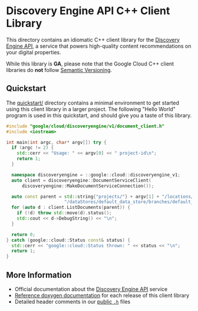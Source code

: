 # Discovery Engine API C++ Client Library

This directory contains an idiomatic C++ client library for the
[Discovery Engine API][cloud-service-docs], a service that powers high-quality
content recommendations on your digital properties.

While this library is **GA**, please note that the Google Cloud C++ client
libraries do **not** follow [Semantic Versioning](https://semver.org/).

## Quickstart

The [quickstart/](quickstart/README.md) directory contains a minimal environment
to get started using this client library in a larger project. The following
"Hello World" program is used in this quickstart, and should give you a taste of
this library.

<!-- inject-quickstart-start -->

```cc
#include "google/cloud/discoveryengine/v1/document_client.h"
#include <iostream>

int main(int argc, char* argv[]) try {
  if (argc != 2) {
    std::cerr << "Usage: " << argv[0] << " project-id\n";
    return 1;
  }

  namespace discoveryengine = ::google::cloud::discoveryengine_v1;
  auto client = discoveryengine::DocumentServiceClient(
      discoveryengine::MakeDocumentServiceConnection());

  auto const parent = std::string{"projects/"} + argv[1] + "/locations/global" +
                      "/dataStores/default_data_store/branches/default_branch";
  for (auto d : client.ListDocuments(parent)) {
    if (!d) throw std::move(d).status();
    std::cout << d->DebugString() << "\n";
  }

  return 0;
} catch (google::cloud::Status const& status) {
  std::cerr << "google::cloud::Status thrown: " << status << "\n";
  return 1;
}
```

<!-- inject-quickstart-end -->

## More Information

- Official documentation about the [Discovery Engine API][cloud-service-docs]
  service
- [Reference doxygen documentation][doxygen-link] for each release of this
  client library
- Detailed header comments in our [public `.h`][source-link] files

[cloud-service-docs]: https://cloud.google.com/discovery-engine
[doxygen-link]: https://cloud.google.com/cpp/docs/reference/discoveryengine/latest/
[source-link]: https://github.com/googleapis/google-cloud-cpp/tree/main/google/cloud/discoveryengine
